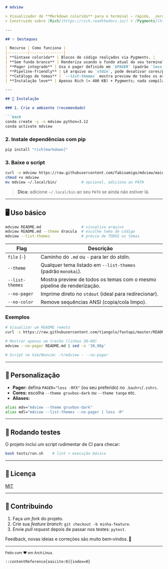````markdown
# mdview

> Visualizador de **Markdown colorido** para o terminal – rápido, _zero‑dependência_ de binários nativos, pronto para Linux, macOS e WSL.  
> Construído sobre [Rich](https://rich.readthedocs.io/) + [Pygments](https://pygments.org/) e pensado para quem gosta de usar **Conda** e **uv pip** em seu fluxo de trabalho.

---

## ✨ Destaques

| Recurso | Como funciona |
|---------|---------------|
| **Sintaxe colorida** | Blocos de código realçados via Pygments. |
| **Sem fundo branco** | Renderiza usando o fundo atual do seu terminal. |
| **Pager integrado** | Usa o pager definido em `$PAGER` (padrão `less -RFX`). |
| **Pipeline‑friendly** | Lê arquivo ou `stdin`, pode desativar cores/pager. |
| **Catálogo de temas** | `--list-themes` mostra preview de todos os estilos disponíveis. |
| **Instalação leve** | Apenas Rich (≈ 400 KB) + Pygments; nada compilado. |

---

## 🚀 Instalação

### 1. Crie o ambiente (recomendado)

```bash
conda create -y -n mdview python=3.12
conda activate mdview
````

### 2. Instale dependências com **pip**

```bash
pip install "rich[markdown]"
```

### 3. Baixe o script

```bash
curl -o mdview https://raw.githubusercontent.com/fabioamigo/mdview/main/mdview
chmod +x mdview
mv mdview ~/.local/bin/           # opcional, adiciona ao PATH
```

> **Dica:** adicione `~/.local/bin` ao seu `PATH` se ainda não estiver lá.

---

## 🖥️ Uso básico

```bash
mdview README.md                  # visualiza arquivo
mdview README.md --theme dracula  # escolhe tema de código
mdview --list-themes              # prévia de TODOS os temas
```

| Flag            | Descrição                                                              |
| --------------- | ---------------------------------------------------------------------- |
| `file` (`-`)    | Caminho do `.md` ou `-` para ler do *stdin*.                           |
| `--theme`       | Qualquer tema listado em `--list-themes` (padrão `monokai`).           |
| `--list-themes` | Mostra preview de todos os temas com o mesmo pipeline de renderização. |
| `--no‑pager`    | Imprime direto no `stdout` (ideal para redirecionar).                  |
| `--no‑color`    | Remove sequências ANSI (copia/cola limpo).                             |

### Exemplos

```bash
# Visualizar um README remoto
curl -s https://raw.githubusercontent.com/tiangolo/fastapi/master/README.md | mdview -

# Mostrar apenas um trecho (linhas 30–90)
mdview --no-pager README.md | sed -n '30,90p'

# Script no Vim/Neovim: :%!mdview - --no-pager
```

---

## 🔧 Personalização

* **Pager:** defina `PAGER="less -RFX"` (ou seu preferido) no `.bashrc`/`.zshrc`.
* **Cores:** escolha `--theme gruvbox-dark` ou `--theme tango` etc.
* **Aliases:**

```bash
alias mdv="mdview --theme gruvbox-dark"
alias mdl="mdview --list-themes --no-pager | less -R"
```

---

## 🧪 Rodando testes

O projeto inclui um script rudimentar de CI para checar:

```bash
bash tests/run.sh    # lint + execução básica
```

---

## 📜 Licença

[MIT](LICENSE)

---

## 🙋 Contribuindo

1. Faça um *fork* do projeto.
2. Crie sua *feature branch*: `git checkout -b minha-feature`.
3. Envie *pull request* depois de passar nos testes: `pytest`.

Feedback, novas ideias e correções são muito bem‑vindos. 🚀

---

<sub>Feito com ❤️ em Arch Linux.</sub>

```
::contentReference[oaicite:0]{index=0}
```
